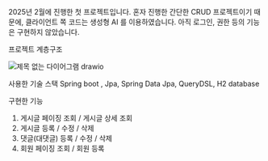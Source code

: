 2025년 2월에 진행한 첫 프로젝트입니다.
혼자 진행한 간단한 CRUD 프로젝트이기 때문에, 클라이언트 쪽 코드는 생성형 AI 를 이용하였습니다.
아직 로그인, 권한 등의 기능은 구현하지 않았습니다.

프로젝트 계층구조


![제목 없는 다이어그램 drawio](https://github.com/user-attachments/assets/b69c54ae-a2aa-49f7-b852-3cb4387366b6)


사용한 기술 스택
Spring boot , Jpa, Spring Data Jpa, QueryDSL, H2 database

구현한 기능
1. 게시글 페이징 조회 / 게시글 상세 조회
2. 게시글 등록 / 수정 / 삭제
3. 댓글(대댓글) 등록 / 수정 / 삭제
4. 회원 페이징 조회 / 회원 등록






